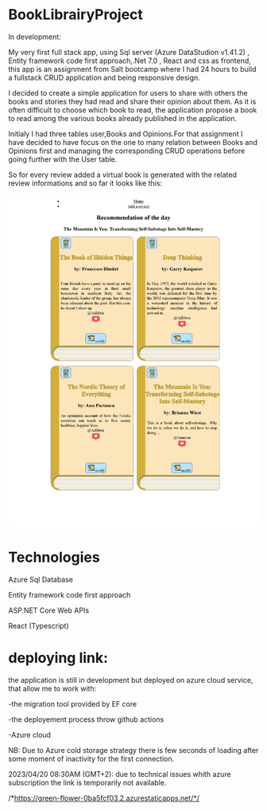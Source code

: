 # BookLibrairyProject
In development:

My very first full stack app, using Sql server (Azure DataStudion v1.41.2) , Entity framework code first approach,.Net 7.0 , React and css as frontend, this app is an assignment from Salt bootcamp where I had 24 hours to build a fullstack CRUD application  and being responsive design.

I decided to create a simple application for users to share with others the books and stories they had read and share their opinion about them. As it is often difficult to choose which book to read, the application propose a book to read among the various books already published in the application.

Initialy I had three tables user,Books and Opinions.For that assignment I have decided to have focus on the one to many relation between Books and Opinions first and managing the corresponding CRUD operations before going further with the User table.

So for every review added a virtual book is generated with the related review informations and so far it looks like this:

![my image](presentation_image.png)




# Technologies

Azure Sql Database

Entity framework code first approach

ASP.NET Core Web APIs

React (Typescript)


# deploying link:
the application is still in development but deployed on azure cloud service,  that allow me to work with:

  -the migration tool provided by EF core

  -the deployement process throw github actions

  -Azure cloud

NB: Due to Azure cold storage strategy there is few seconds of loading after some moment of inactivity for the first connection.



2023/04/20 08:30AM (GMT+2): due to technical issues whith azure subscription the link is temporarily not available.


/*https://green-flower-0ba5fcf03.2.azurestaticapps.net/*/




